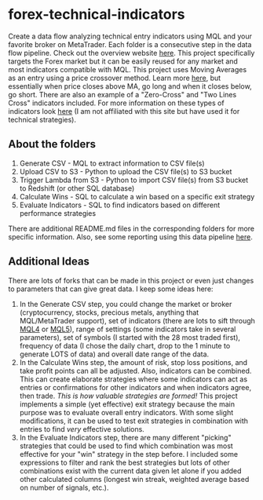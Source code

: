 # forex-technical-indicators
Create a data flow analyzing technical entry indicators using MQL and your favorite broker on MetaTrader.  Each folder is a consecutive step in the data flow pipeline.  Check out the overview website [here](https://s3-us-west-1.amazonaws.com/forex.timsgrignoli.com/index.html).
This project specifically targets the Forex market but it can be easily reused for any market and most indicators compatible with MQL.  This project uses Moving Averages as an entry using a price crossover method.  Learn more [here](https://www.investopedia.com/articles/active-trading/052014/how-use-moving-average-buy-stocks.asp), but essentially when price closes above MA, go long and when it closes below, go short.  There are also an example of a "Zero-Cross" and "Two Lines Cross" indicators included.  For more information on these types of indicators look [here](https://nononsenseforex.com/indicators/forex-trend-indicators/) (I am not affiliated with this site but have used it for technical strategies).

## About the folders
1. Generate CSV - MQL to extract information to CSV file(s)
1. Upload CSV to S3 - Python to upload the CSV file(s) to S3 bucket
1. Trigger Lambda from S3 - Python to import CSV file(s) from S3 bucket to Redshift (or other SQL database)
1. Calculate Wins - SQL to calculate a win based on a specific exit strategy
1. Evaluate Indicators - SQL to find indicators based on different performance strategies

There are additional README.md files in the corresponding folders for more specific information.  Also, see some reporting using this data pipeline [here](https://s3-us-west-1.amazonaws.com/forex.timsgrignoli.com/index.html#reports).

## Additional Ideas
There are lots of forks that can be made in this project or even just changes to parameters that can give great data.  I keep some ideas here:
1. In the Generate CSV step, you could change the market or broker (cryptocurrency, stocks, precious metals, anything that MQL/MetaTrader support), set of indicators (there are lots to sift through [MQL4](https://www.mql5.com/en/code/mt4/indicators) or [MQL5](https://www.mql5.com/en/code/mt5/indicators)), range of settings (some indicators take in several parameters), set of symbols (I started with the 28 most traded first), frequency of data (I chose the daily chart, drop to the 1 minute to generate LOTS of data) and overall date range of the data.
1. In the Calculate Wins step, the amount of risk, stop loss positions, and take profit points can all be adjusted.  Also, indicators can be combined.  This can create elaborate strategies where some indicators can act as entries or confirmations for other indicators and when indicators agree, then trade. *This is how valuable strategies are formed!* This project implements a simple (yet effective) exit strategy because the main purpose was to evaluate overall entry indicators.  With some slight modifications, it can be used to test exit strategies in combination with entries to find *very* effective solutions.
1. In the Evaluate Indicators step, there are many different "picking" strategies that could be used to find which combination was most effective for your "win" strategy in the step before.  I included some expressions to filter and rank the best strategies but lots of other combinations exist with the current data given let alone if you added other calculated columns (longest win streak, weighted average based on number of signals, etc.).
